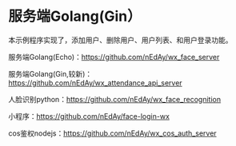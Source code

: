 # 服务端Golang(Gin）

本示例程序实现了，添加用户、删除用户、用户列表、和用户登录功能。

服务端Golang(Echo)：https://github.com/nEdAy/wx_face_server

服务端Golang(Gin,较新)：https://github.com/nEdAy/wx_attendance_api_server

人脸识别python：https://github.com/nEdAy/wx_face_recognition

小程序：https://github.com/nEdAy/face-login-wx

cos鉴权nodejs：https://github.com/nEdAy/wx_cos_auth_server
